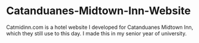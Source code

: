 # Catanduanes-Midtown-Inn-Website
Catmidinn.com is a hotel website I developed for Catanduanes Midtown Inn, which they still use to this day. I made this in my senior year of university.
